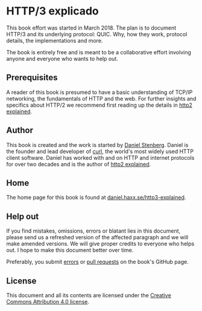 # HTTP/3 explicado

This book effort was started in March 2018. The plan is to document HTTP/3 and
its underlying protocol: QUIC. Why, how they work, protocol details, the
implementations and more.

The book is entirely free and is meant to be a collaborative effort
involving anyone and everyone who wants to help out.

## Prerequisites

A reader of this book is presumed to have a basic understanding of TCP/IP
networking, the fundamentals of HTTP and the web. For further insights and
specifics about HTTP/2 we recommend first reading up the details in [http2
explained](https://daniel.haxx.se/http2/).

## Author

This book is created and the work is started by [Daniel
Stenberg](https://daniel.haxx.se/). Daniel is the founder and lead developer
of [curl](https://curl.haxx.se/), the world's most widely used HTTP client
software. Daniel has worked with and on HTTP and internet protocols for over
two decades and is the author of [http2
explained](https://daniel.haxx.se/http2/).

## Home

The home page for this book is found at
[daniel.haxx.se/http3-explained](https://daniel.haxx.se/http3-explained).

## Help out

If you find mistakes, omissions, errors or blatant lies in this document,
please send us a refreshed version of the affected paragraph and we will make
amended versions. We will give proper credits to everyone who helps out. I
hope to make this document better over time.

Preferably, you submit [errors](https://github.com/bagder/http3-explained/issues)
or [pull requests](https://github.com/bagder/http3-explained/pulls) on the book's
GitHub page.

## License

This document and all its contents are licensed under the [Creative Commons
Attribution 4.0 license](https://creativecommons.org/licenses/by/4.0/).
